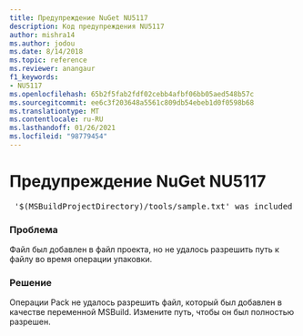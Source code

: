 ```yaml
---
title: Предупреждение NuGet NU5117
description: Код предупреждения NU5117
author: mishra14
ms.author: jodou
ms.date: 8/14/2018
ms.topic: reference
ms.reviewer: anangaur
f1_keywords:
- NU5117
ms.openlocfilehash: 65b2f5fab2fdf02cebb4afbf06bb05aed548b57c
ms.sourcegitcommit: ee6c3f203648a5561c809db54ebeb1d0f0598b68
ms.translationtype: MT
ms.contentlocale: ru-RU
ms.lasthandoff: 01/26/2021
ms.locfileid: "98779454"
---
```

# <a name="nuget-warning-nu5117"></a>Предупреждение NuGet NU5117
<pre> '$(MSBuildProjectDirectory)/tools/sample.txt' was included in the project but the path could not be resolved. Skipping...</pre>

### <a name="issue"></a>Проблема

Файл был добавлен в файл проекта, но не удалось разрешить путь к файлу во время операции упаковки.


### <a name="solution"></a>Решение

Операции Pack не удалось разрешить файл, который был добавлен в качестве переменной MSBuild. Измените путь, чтобы он был полностью разрешен.

